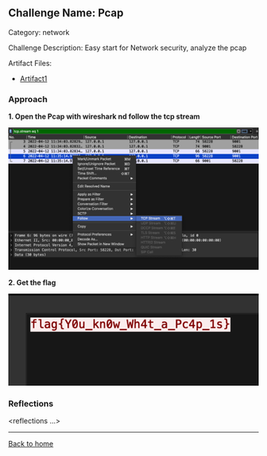## Challenge Name: Pcap
Category: network


Challenge Description: 
Easy start for Network security, analyze the pcap

Artifact Files:
* [Artifact1](/olicyber-training/network/artificats/nw-intro01.pcap)

### Approach

**1. Open the Pcap with wireshark nd follow the tcp stream**

![img](</src/n01-01.png>)

**2. Get the flag**

![img](</src/n01-02.png>)




### Reflections
<reflections ...>
  

---
[Back to home](<link>)
